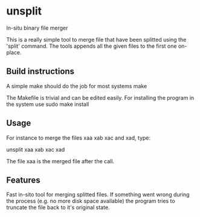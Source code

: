 # unsplit

In-situ binary file merger

This is a really simple tool to merge file that have been splitted using the 'split' command. The tools appends all the given files to the first one on-place.

## Build instructions

A simple make should do the job for most systems
 make

The Makefile is trivial and can be edited easily. For installing the program in the system use
 sudo make install


## Usage

For instance to merge the files xaa xab xac and xad, type:

 unsplit xaa xab xac xad

The file xaa is the merged file after the call.

## Features

Fast in-sito tool for merging splitted files. If something went wrong during the process (e.g. no more disk space available) the program tries to truncate the file back to it's original state.

